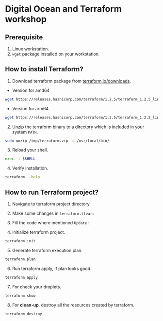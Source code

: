 # Digital Ocean and Terraform workshop 

## Prerequisite
1. Linux workstation.
2. `wget` package installed on your workstation.

## How to install Terraform?

1. Download terraform package from [terraform.io/downloads](ttps://terraform.io/downloads.html).
- Version  for amd64
```bash
wget https://releases.hashicorp.com/terraform/1.2.5/terraform_1.2.5_linux_amd64.zip -O /tmp/terraform.zip
```
- Version for arm64
```bash
wget https://releases.hashicorp.com/terraform/1.2.5/terraform_1.2.5_linux_arm64.zip -O /tmp/terraform.zip
```


2. Unzip the terraform binary to a directory which is included in your system `PATH`.
```bash
sudo unzip /tmp/terraform.zip -d /usr/local/bin/
```

3. Reload your shell.
```bash
exec -l $SHELL
```

4. Verify installation.
```bash
terraform --help
```


## How to run Terraform project?

1. Navigate to terraform project directory.

2. Make some changes in `terraform.tfvars`

3. Fill the code where mentioned `Update:`

4. Initialize terraform project.
```bash
terraform init
```

5. Generate terraform execution plan.
```bash
terraform plan
```

6. Run terraform apply, if plan looks good.
```bash
terraform apply
```

7. For check your droplets.
```bash
terraform show
```

8. For **clean-up**, destroy all the resources created by terraform.
```bash
terraform destroy
```

